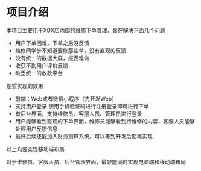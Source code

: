 # 项目介绍

本项目主要用于XGX店内部的维修下单管理，旨在解决下面几个问题

- 用户下单困难，下单之后没反馈
- 维修同学步不知道要修那些单，没有直观的反馈
- 没有统一的数据大屏，报表难做
- 收获不到用户评价反馈
- 缺乏统一的收款平台

期望实现的效果

- 前端：Web或者微信小程序（先开发Web）
- 支持用户登录 使用手机验证码进行注册登录即可进行下单
- 有后台界面，支持维修员、客服人员、管理员进行登录
- 用户能够看到直观的下单界面，维修员能够看到待维修的内容，客服人员能够处理用户反馈信息
- 最好后续还能加入财务测算系统，可以等到开发后期再实现

以上均要实现移动端布局

对于维修员、客服人员、后台管理界面，最好能同时实现电脑端和移动端布局